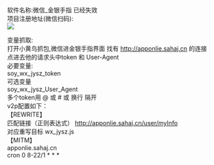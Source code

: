 软件名称:微信_金银手指 已经失效 \
项目注册地址(微信扫码):\
<img src="https://raw.githubusercontent.com/msechen/script/master/wxjsz.png"></img>

变量抓取: \
打开小黄鸟抓包,微信进金银手指界面 找有 http://apponlie.sahaj.cn 的连接 \
点进去他的请求头中token 和 User-Agent \
必要变量: \
soy_wx_jysz_token \
可选变量 \
soy_wx_jysz_User_Agent \
多个token用 @ 或 # 或 换行 隔开 \
v2p配置如下： \
【REWRITE】 \
匹配链接（正则表达式） http://apponlie.sahaj.cn/user/myInfo \
对应重写目标   wx_jysz.js \
【MITM】   \
apponlie.sahaj.cn \
cron 0 8-22/1 * * * 
